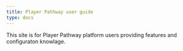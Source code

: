 ```yaml
---
title: Player Pathway user guide
type: docs
---
```


This site is for Player Pathway platform users providing features and configuraton knowlage.
